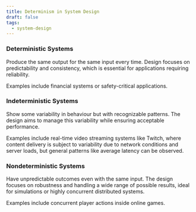 ```yaml
---
title: Determinism in System Design
draft: false
tags:
  - system-design
---
```

### Deterministic Systems

 Produce the same output for the same input every time. Design focuses on predictability and consistency, which is essential for applications requiring reliability.
 
 Examples include financial systems or safety-critical applications.

### Indeterministic Systems

Show some variability in behaviour but with recognizable patterns. The design aims to manage this variability while ensuring acceptable performance.

Examples include real-time video streaming systems like Twitch, where content delivery is subject to variability due to network conditions and server loads, but general patterns like average latency can be observed.

### Nondeterministic Systems

Have unpredictable outcomes even with the same input. The design focuses on robustness and handling a wide range of possible results, ideal for simulations or highly concurrent distributed systems.

Examples include concurrent player actions inside online games.